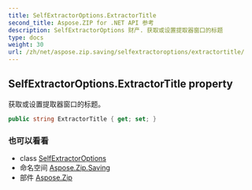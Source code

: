 ```yaml
---
title: SelfExtractorOptions.ExtractorTitle
second_title: Aspose.ZIP for .NET API 参考
description: SelfExtractorOptions 财产. 获取或设置提取器窗口的标题
type: docs
weight: 30
url: /zh/net/aspose.zip.saving/selfextractoroptions/extractortitle/
---
```

## SelfExtractorOptions.ExtractorTitle property

获取或设置提取器窗口的标题。

```csharp
public string ExtractorTitle { get; set; }
```

### 也可以看看

* class [SelfExtractorOptions](../)
* 命名空间 [Aspose.Zip.Saving](../../selfextractoroptions/)
* 部件 [Aspose.Zip](../../../)


